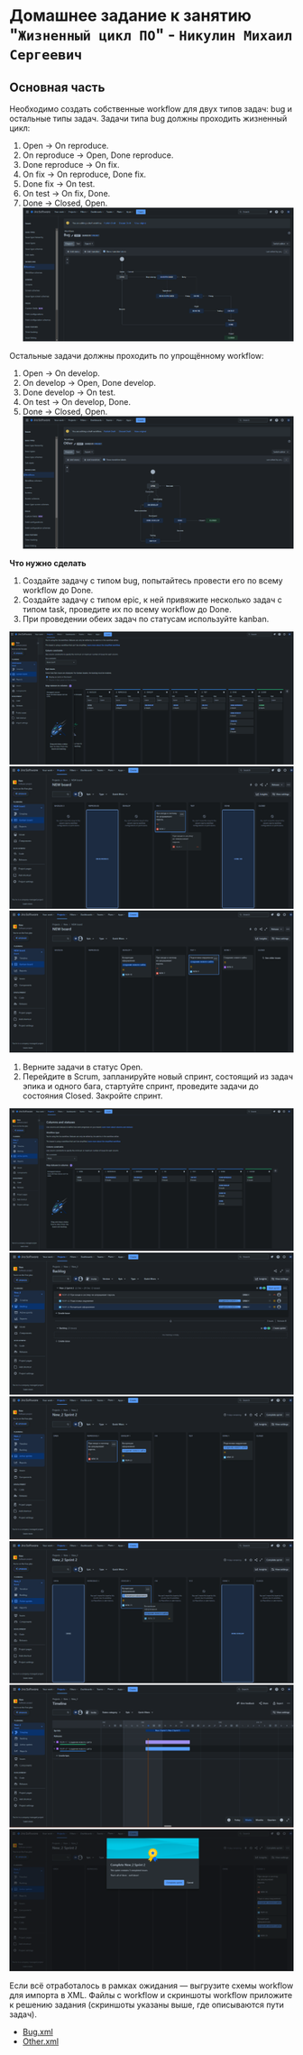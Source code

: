 # Домашнее задание к занятию "`Жизненный цикл ПО`" - `Никулин Михаил Сергеевич`

## Основная часть

Необходимо создать собственные workflow для двух типов задач: bug и остальные типы задач. Задачи типа bug должны проходить жизненный цикл:

1. Open -> On reproduce.
2. On reproduce -> Open, Done reproduce.
3. Done reproduce -> On fix.
4. On fix -> On reproduce, Done fix.
5. Done fix -> On test.
6. On test -> On fix, Done.
7. Done -> Closed, Open.
![img_1.png](img%2Fimg_1.png)


Остальные задачи должны проходить по упрощённому workflow:

1. Open -> On develop.
2. On develop -> Open, Done develop.
3. Done develop -> On test.
4. On test -> On develop, Done.
5. Done -> Closed, Open.
![img_2.png](img%2Fimg_2.png)


**Что нужно сделать**

1. Создайте задачу с типом bug, попытайтесь провести его по всему workflow до Done. 
1. Создайте задачу с типом epic, к ней привяжите несколько задач с типом task, проведите их по всему workflow до Done. 
1. При проведении обеих задач по статусам используйте kanban. 

![img_3.png](img%2Fimg_3.png)
![img_4.png](img%2Fimg_4.png)
![img_5.png](img%2Fimg_5.png)

1. Верните задачи в статус Open.
1. Перейдите в Scrum, запланируйте новый спринт, состоящий из задач эпика и одного бага, стартуйте спринт, проведите задачи до состояния Closed. Закройте спринт.

![img_6.png](img%2Fimg_6.png)
![img_7.png](img%2Fimg_7.png)
![img_8.png](img%2Fimg_8.png)
![img_9.png](img%2Fimg_9.png)
![img_10.png](img%2Fimg_10.png)
![img_11.png](img%2Fimg_11.png)

Если всё отработалось в рамках ожидания — выгрузите схемы workflow для импорта в XML. Файлы с workflow и скриншоты workflow приложите к решению задания (скриншоты указаны выше, где описываются пути задач).

- [Bug.xml](src%2FBug.xml)
- [Other.xml](src%2FOther.xml)